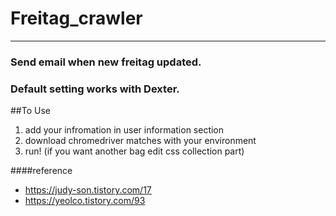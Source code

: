 # Freitag_crawler
___
### Send email when new freitag updated.
### Default setting works with Dexter.
##To Use
1. add your infromation in user information section
2. download chromedriver matches with your environment
3. run!
 (if you want another bag edit css collection part)

####reference
* https://judy-son.tistory.com/17
* https://yeolco.tistory.com/93
